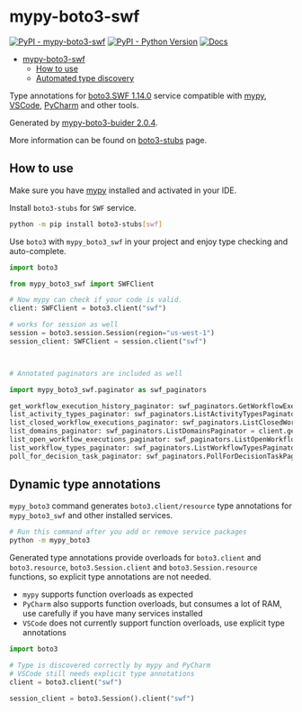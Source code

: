 # mypy-boto3-swf

[![PyPI - mypy-boto3-swf](https://img.shields.io/pypi/v/mypy-boto3-swf.svg?color=blue)](https://pypi.org/project/mypy-boto3-swf)
[![PyPI - Python Version](https://img.shields.io/pypi/pyversions/mypy-boto3-swf.svg?color=blue)](https://pypi.org/project/mypy-boto3-swf)
[![Docs](https://img.shields.io/readthedocs/mypy-boto3-builder.svg?color=blue)](https://mypy-boto3-builder.readthedocs.io/)

- [mypy-boto3-swf](#mypy-boto3-swf)
  - [How to use](#how-to-use)
  - [Automated type discovery](#automated-type-discovery)

Type annotations for
[boto3.SWF 1.14.0](https://boto3.amazonaws.com/v1/documentation/api/1.14.0/reference/services/swf.html#SWF) service
compatible with [mypy](https://github.com/python/mypy), [VSCode](https://code.visualstudio.com/),
[PyCharm](https://www.jetbrains.com/pycharm/) and other tools.

Generated by [mypy-boto3-buider 2.0.4](https://github.com/vemel/mypy_boto3_builder).

More information can be found on [boto3-stubs](https://pypi.org/project/boto3-stubs/) page.

## How to use

Make sure you have [mypy](https://github.com/python/mypy) installed and activated in your IDE.

Install `boto3-stubs` for `SWF` service.

```bash
python -m pip install boto3-stubs[swf]
```

Use `boto3` with `mypy_boto3_swf` in your project and enjoy type checking and auto-complete.

```python
import boto3

from mypy_boto3_swf import SWFClient

# Now mypy can check if your code is valid.
client: SWFClient = boto3.client("swf")

# works for session as well
session = boto3.session.Session(region="us-west-1")
session_client: SWFClient = session.client("swf")



# Annotated paginators are included as well

import mypy_boto3_swf.paginator as swf_paginators

get_workflow_execution_history_paginator: swf_paginators.GetWorkflowExecutionHistoryPaginator = client.get_paginator("get_workflow_execution_history")
list_activity_types_paginator: swf_paginators.ListActivityTypesPaginator = client.get_paginator("list_activity_types")
list_closed_workflow_executions_paginator: swf_paginators.ListClosedWorkflowExecutionsPaginator = client.get_paginator("list_closed_workflow_executions")
list_domains_paginator: swf_paginators.ListDomainsPaginator = client.get_paginator("list_domains")
list_open_workflow_executions_paginator: swf_paginators.ListOpenWorkflowExecutionsPaginator = client.get_paginator("list_open_workflow_executions")
list_workflow_types_paginator: swf_paginators.ListWorkflowTypesPaginator = client.get_paginator("list_workflow_types")
poll_for_decision_task_paginator: swf_paginators.PollForDecisionTaskPaginator = client.get_paginator("poll_for_decision_task")
```

## Dynamic type annotations

`mypy_boto3` command generates `boto3.client/resource` type annotations for
`mypy_boto3_swf` and other installed services.

```bash
# Run this command after you add or remove service packages
python -m mypy_boto3
```

Generated type annotations provide overloads for `boto3.client` and `boto3.resource`,
`boto3.Session.client` and `boto3.Session.resource` functions,
so explicit type annotations are not needed.

- `mypy` supports function overloads as expected
- `PyCharm` also supports function overloads, but consumes a lot of RAM, use carefully if you have many services installed
- `VSCode` does not currently support function overloads, use explicit type annotations

```python
import boto3

# Type is discovered correctly by mypy and PyCharm
# VSCode still needs explicit type annotations
client = boto3.client("swf")

session_client = boto3.Session().client("swf")
```